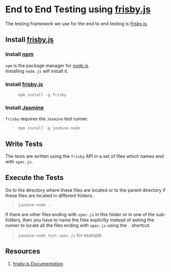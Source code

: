 # End to End Testing using [frisby.js](http://frisbyjs.com)

The testing framework we use for the end to end testing is [frisby.js](http://frisbyjs.com).  

## Install [frisby.js](http://frisbyjs.com)

### Install [npm](https://www.npmjs.com/)

`npm` is the package manager for [node.js](https://nodejs.org/).  
Installing `node.js` will install it.  

### Install [frisby.js](http://frisbyjs.com)

> `npm install -g frisby`

### Install [Jasmine](http://jasmine.github.io/)

`frisby` requires the `Jasmine` test runner.  

> `npm install -g jasmine-node`

## Write Tests

The tests are written using the `frisby` API in a set of files which names end with `spec.js`.  

## Execute the Tests

Go to the directory where these files are located or to the parent directory if these files are located in different folders.  

> `jasmine-node .`

If there are other files ending with `spec.js` in this folder or in one of the sub-folders, then you have to name the files explicitly instead of asking the runner to locate all the files ending with `spec.js` using the `.` shortcut.  

> `jasmine-node test_spec.js` for example

## Resources

1. [frisby.js Documentation](http://frisbyjs.com/docs/api/)
